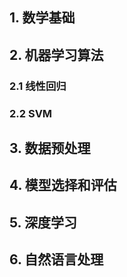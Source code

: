 ## 1.	数学基础



## 2.	机器学习算法

### 2.1	线性回归

### 2.2	SVM







## 3.	数据预处理





## 4.	模型选择和评估







## 5.	深度学习



## 6.	自然语言处理





